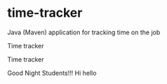 # time-tracker
Java (Maven) application for tracking time on the job

Time tracker

Time tracker

Good Night Students!!!
Hi hello
